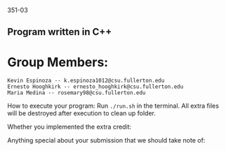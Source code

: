 
351-03 
## Program written in C++

# Group Members:
    Kevin Espinoza -- k.espinoza1012@csu.fullerton.edu
    Ernesto Hooghkirk -- ernesto_hooghkirk@csu.fullerton.edu
    Maria Medina -- rosemary98@csu.fullerton.edu

How to execute your program:
    Run `./run.sh` in the terminal. All extra files will be destroyed after execution to clean up folder.

Whether you implemented the extra credit:

Anything special about your submission that we should take note of:
